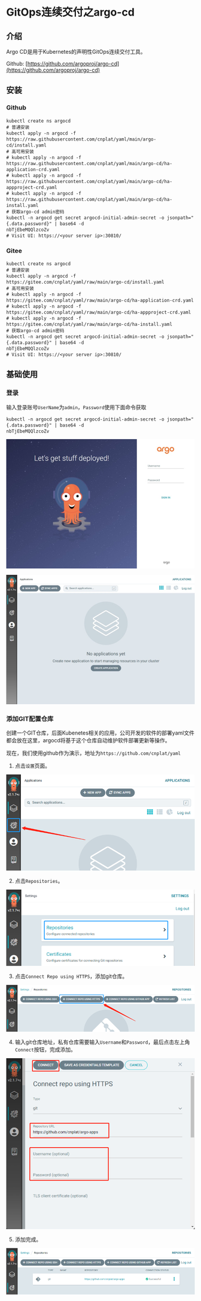 # GitOps连续交付之argo-cd

## 介绍

Argo CD是用于Kubernetes的声明性GitOps连续交付工具。

Github: [https://github.com/argoproj/argo-cd](https://github.com/argoproj/argo-cd)

## 安装

### Github

```shell
kubectl create ns argocd
# 普通安装
kubectl apply -n argocd -f https://raw.githubusercontent.com/cnplat/yaml/main/argo-cd/install.yaml
# 高可用安装
# kubectl apply -n argocd -f https://raw.githubusercontent.com/cnplat/yaml/main/argo-cd/ha-application-crd.yaml
# kubectl apply -n argocd -f https://raw.githubusercontent.com/cnplat/yaml/main/argo-cd/ha-appproject-crd.yaml
# kubectl apply -n argocd -f https://raw.githubusercontent.com/cnplat/yaml/main/argo-cd/ha-install.yaml
# 获取argo-cd admin密码
kubectl -n argocd get secret argocd-initial-admin-secret -o jsonpath="{.data.password}" | base64 -d
nbTjEbeMQQlzcoZv
# Visit UI: https://<your server ip>:30810/
```

### Gitee

```shell
kubectl create ns argocd
# 普通安装
kubectl apply -n argocd -f https://gitee.com/cnplat/yaml/raw/main/argo-cd/install.yaml
# 高可用安装
# kubectl apply -n argocd -f https://gitee.com/cnplat/yaml/raw/main/argo-cd/ha-application-crd.yaml
# kubectl apply -n argocd -f https://gitee.com/cnplat/yaml/raw/main/argo-cd/ha-appproject-crd.yaml
# kubectl apply -n argocd -f https://gitee.com/cnplat/yaml/raw/main/argo-cd/ha-install.yaml
# 获取argo-cd admin密码
kubectl -n argocd get secret argocd-initial-admin-secret -o jsonpath="{.data.password}" | base64 -d
nbTjEbeMQQlzcoZv
# Visit UI: https://<your server ip>:30810/
```

## 基础使用

### 登录

输入登录账号`UserName`为`admin`，`Password`使用下面命令获取
```shell
kubectl -n argocd get secret argocd-initial-admin-secret -o jsonpath="{.data.password}" | base64 -d
nbTjEbeMQQlzcoZv
```

![登录页](https://raw.githubusercontent.com/cnplat/cnplat.com/main/static/image/argocd/login.jpeg)

![主页](https://raw.githubusercontent.com/cnplat/cnplat.com/main/static/image/argocd/home.jpeg)

### 添加GIT配置仓库

创建一个GIT仓库，后面Kubenetes相关的应用，公司开发的软件的部署yaml文件都会放在这里，argocd将基于这个仓库自动维护软件部署更新等操作。

现在，我们使用github作为演示，地址为`https://github.com/cnplat/yaml`

1. 点击`设置`页面。

![主页](https://raw.githubusercontent.com/cnplat/cnplat.com/main/static/image/argocd/addrepo/1.png)

2. 点击`Repositories`。

![主页](https://raw.githubusercontent.com/cnplat/cnplat.com/main/static/image/argocd/addrepo/2.png)

3. 点击`Connect Repo using HTTPS`，添加git仓库。

![主页](https://raw.githubusercontent.com/cnplat/cnplat.com/main/static/image/argocd/addrepo/3.png)

4. 输入git仓库地址，私有仓库需要输入`Username`和`Password`，最后点击左上角`Connect`按钮，完成添加。

![主页](https://raw.githubusercontent.com/cnplat/cnplat.com/main/static/image/argocd/addrepo/4.png)

5. 添加完成。

![主页](https://raw.githubusercontent.com/cnplat/cnplat.com/main/static/image/argocd/addrepo/5.png)